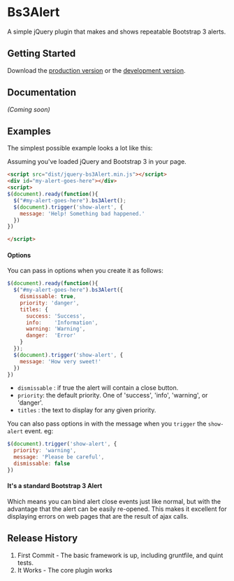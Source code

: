 # Bs3Alert

A simple jQuery plugin that makes and shows repeatable Bootstrap 3 alerts.

## Getting Started
Download the [production version][min] or the [development version][max].

[min]: https://raw.github.com/davesag/jq/master/dist/jquery-bs3Alert.min.js
[max]: https://raw.github.com/davesag/jq/master/dist/jquery-bs3Alert.js

## Documentation
_(Coming soon)_

## Examples

The simplest possible example looks a lot like this:

Assuming you've loaded jQuery and Bootstrap 3 in your page.

```html
<script src="dist/jquery-bs3Alert.min.js"></script>
<div id="my-alert-goes-here"></div>
<script>
$(document).ready(function(){
  $("#my-alert-goes-here").bs3Alert();
  $(document).trigger('show-alert', {
    message: 'Help! Something bad happened.'
  })
})

</script>
```

#### Options

You can pass in options when you create it as follows:

```javascript
$(document).ready(function(){
  $("#my-alert-goes-here").bs3Alert({
    dismissable: true,
    priority: 'danger',
    titles: {
      success: 'Success',
      info:    'Information',
      warning: 'Warning',
      danger:  'Error'
    }
  });
  $(document).trigger('show-alert', {
    message: 'How very sweet!'
  })
})
```

* `dismissable` : if true the alert will contain a close button.
* `priority`: the default priority.  One of 'success', 'info', 'warning', or 'danger'.
* `titles` : the text to display for any given priority.

You can also pass options in with the message when you `trigger` the `show-alert` event. eg:

```javascript
$(document).trigger('show-alert', {
  priority: 'warning',
  message: 'Please be careful',
  dismissable: false
})
```

#### It's a standard Bootstrap 3 Alert

Which means you can bind alert close events just like normal,
but with the advantage that the alert can be easily re-opened.
This makes it excellent for displaying errors on web pages that
are the result of ajax calls.



## Release History

1. First Commit - The basic framework is up, including gruntfile, and quint tests.
2. It Works - The core plugin works
